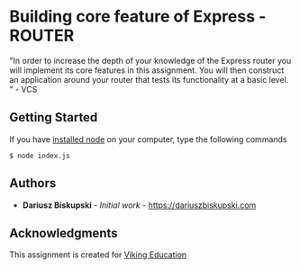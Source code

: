 # Building core feature of Express - ROUTER

"In order to increase the depth of your knowledge of the Express router you will implement its core features in this assignment. You will then construct an application around your router that tests its functionality at a basic level. " - VCS

## Getting Started

If you have [installed node](https://nodejs.org/en/download/) on your computer, type the following commands

```
$ node index.js
```



## Authors

* **Dariusz Biskupski** - *Initial work* - https://dariuszbiskupski.com


## Acknowledgments

This assignment is created for [Viking Education](https://www.vikingcodeschool.com/)
